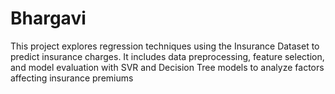 # Bhargavi
This project explores regression techniques using the Insurance Dataset to predict insurance charges. It includes data preprocessing, feature selection, and model evaluation with SVR and Decision Tree models to analyze factors affecting insurance premiums
